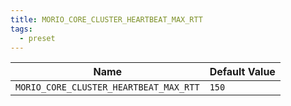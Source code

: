 ```yaml
---
title: MORIO_CORE_CLUSTER_HEARTBEAT_MAX_RTT
tags:
  - preset
---
```


<!-- MORIO_AUTO_GENERATED_CONTENT_STARTS - Manual changes made below will be overwritten -->

| Name                                   | Default Value |
| -------------------------------------- | ------------- |
| `MORIO_CORE_CLUSTER_HEARTBEAT_MAX_RTT` | `150`         |

<!-- MORIO_AUTO_GENERATED_CONTENT_ENDS - Manual changes made above will be overwritten -->

